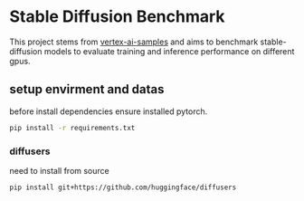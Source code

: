 # Stable Diffusion Benchmark

This project stems from [vertex-ai-samples](https://github.com/GoogleCloudPlatform/vertex-ai-samples) and aims to benchmark stable-diffusion models to evaluate training and inference performance on different gpus.

## setup envirment and datas

before install dependencies ensure installed pytorch.

```bash
pip install -r requirements.txt
```

### diffusers

need to install from source

```bash
pip install git+https://github.com/huggingface/diffusers
```
